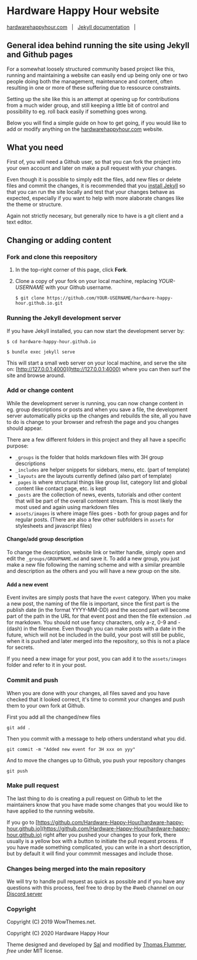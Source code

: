 # Hardware Happy Hour website

[hardwarehappyhour.com](https://hardwarehappyhour.com/) &nbsp; | &nbsp;
[Jekyll documentation](https://jekyllrb.com/) &nbsp; | &nbsp;

## General idea behind running the site using Jekyll and Github pages

For a somewhat loosely structured community based project like this, running and maintaining a website can easily end up being only one or two people doing both the management, maintenance and content, often resulting in one or more of these suffering due to ressource constraints.

Setting up the site like this is an attempt at opening up for contributions from a much wider group, and still keeping a little bit of control and possibility to eg. roll back easily if something goes wrong.

Below you will find a simple guide on how to get going, if you would like to add or modify anything on the [hardwarehappyhour.com](https://hardwarehappyhour.com/) website.

## What you need

First of, you will need a Github user, so that you can fork the project into your own account and later on make a pull request with your changes.

Even though it is possible to simply edit the files, add new files or delete files and commit the changes, it is recommended that you [install Jekyll](https://jekyllrb.com/) so that you can run the site locally and test that your changes behave as expected, especially if you want to help with more alaborate changes like the theme or structure.

Again not strictly necesary, but generally nice to have is a git client and a text editor.

## Changing or adding content

### Fork and clone this reepository

1. In the top-right corner of this page, click **Fork**.

2. Clone a copy of your fork on your local machine, replacing *YOUR-USERNAME* with your Github username.

   `$ git clone https://github.com/YOUR-USERNAME/hardware-happy-hour.github.io.git`

### Running the Jekyll development server

If you have Jekyll installed, you can now start the development server by:

   `$ cd hardware-happy-hour.github.io`

   `$ bundle exec jekyll serve`

This will start a small web server on your local machine, and serve the site on: [http://127.0.0.1:4000](http://127.0.0.1:4000) where you can then surf the site and browse around.

### Add or change content

While the development server is running, you can now change content in eg. group descriptions or posts and when you save a file, the development server automatically picks up the changes and rebuilds the site, all you have to do is change to your browser and refresh the page and you changes should appear.

There are a few different folders in this project and they all have a specific purpose:

- `_groups` is the folder that holds markdown files with 3H group descriptions
- `_includes` are helper snippets for sidebars, menu, etc. (part of template)
- `_layouts` are the layouts currently defined (also part of template)
- `_pages` is where structural things like group list, category list and global content like contact page, etc. is kept
- `_posts` are the collection of news, events, tutorials and other content that will be part of the overall conteent stream. This is most likely the most used and again using markdown files
- `assets/images` is where image files goes - both for group pages and for regular posts. (There are also a few other subfolders in `assets` for stylesheets and javascript files)

#### Change/add group description

To change the description, website link or twitter handle, simply open and edit the `_groups/GROUPNAME.md` and save it. To add a new group, you just make a new file following the naming scheme and with a similar preamble and description as the others and you will have a new group on the site.

#### Add a new event

Event invites are simply posts that have the `event` category. When you make a new post, the naming of the file is important, since the first part is the publish date (in the format YYYY-MM-DD) and the second part will become part of the path in the URL for that event post and then the file extension `.md` for markdown. You should not use fancy characters, only a-z, 0-9 and - (dash) in the filename. Even though you can make posts with a date in the future, which will not be included in the build, your post will still be public, when it is pushed and later merged into the repository, so this is not a place for secrets.

If you need a new image for your post, you can add it to the `assets/images` folder and refer to it in your post.

### Commit and push

When you are done with your changes, all files saved and you have checked that it looked correct, it's time to commit your changes and push them to your own fork at Github.

First you add all the changed/new files

   `git add .`

Then you commit with a message to help others understand what you did.

   `git commit -m "Added new event for 3H xxx on yyy"`

And to move the changes up to Github, you push your repository changes

   `git push`

### Make pull request

The last thing to do is creating a pull request on Github to let the maintainers know that you have made some changes that you would like to have applied to the running website.

If you go to [https://github.com/Hardware-Happy-Hour/hardware-happy-hour.github.io](https://github.com/Hardware-Happy-Hour/hardware-happy-hour.github.io) right after you pushed your changes to your fork, there usually is a yellow box with a button to initiate the pull request process. If you have made something complicated, you can write in a short description, but by default it will find your commmit messages and include those.

### Changes being merged into the main repository

We will try to handle pull request as quick as possible and if you have any questions with this process, feel free to drop by the #web channel on our [Discord server](https://discordapp.com/invite/ckFFN8B)

### Copyright

Copyright (C) 2019 WowThemes.net.

Copyright (C) 2020 Hardware Happy Hour

Theme designed and developed by [Sal](https://www.wowthemes.net/) and modified by [Thomas Flummer](https://thomasflummer.com/), *free* under MIT license.
